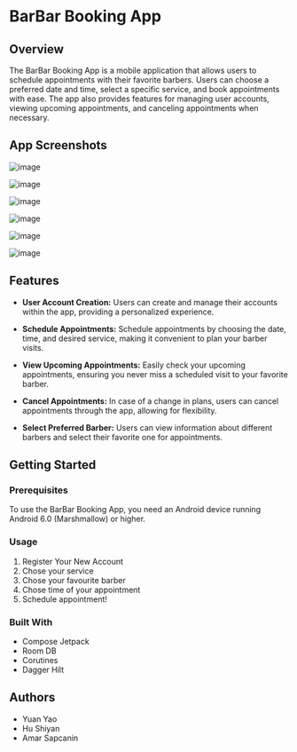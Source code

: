 # BarBar Booking App

## Overview

The BarBar Booking App is a mobile application that allows users to schedule appointments with their favorite barbers. Users can choose a preferred date and time, select a specific service, and book appointments with ease. The app also provides features for managing user accounts, viewing upcoming appointments, and canceling appointments when necessary.

## App Screenshots

![image](https://github.com/myofficework000/BarBarBookingApp/assets/50369522/e654534c-0eef-4340-9d67-97aa9e866533)

![image](https://github.com/myofficework000/BarBarBookingApp/assets/50369522/36a16b1c-6203-412f-ac87-8651eaa902fd)

![image](https://github.com/myofficework000/BarBarBookingApp/assets/50369522/bb105d2d-3189-4d98-a84c-6c7d13b93b75)

![image](https://github.com/myofficework000/BarBarBookingApp/assets/50369522/61654d85-d9a7-44d4-8c3c-d948507fca34)

![image](https://github.com/myofficework000/BarBarBookingApp/assets/50369522/c7316495-77f8-4f5a-852b-2ae285f4e581)

![image](https://github.com/myofficework000/BarBarBookingApp/assets/50369522/0acf9269-fca0-4770-8218-b28632144978)

## Features

- **User Account Creation:** Users can create and manage their accounts within the app, providing a personalized experience.

- **Schedule Appointments:** Schedule appointments by choosing the date, time, and desired service, making it convenient to plan your barber visits.

- **View Upcoming Appointments:** Easily check your upcoming appointments, ensuring you never miss a scheduled visit to your favorite barber.

- **Cancel Appointments:** In case of a change in plans, users can cancel appointments through the app, allowing for flexibility.

- **Select Preferred Barber:** Users can view information about different barbers and select their favorite one for appointments.

## Getting Started

### Prerequisites

To use the BarBar Booking App, you need an Android device running Android 6.0 (Marshmallow) or higher.

### Usage

1. Register Your New Account
2. Chose your service 
3. Chose your favourite barber
4. Chose time of your appointment
5. Schedule appointment!
   
### Built With

- Compose Jetpack
- Room DB
- Corutines
- Dagger Hilt 

## Authors

- Yuan Yao
- Hu Shiyan
- Amar Sapcanin
